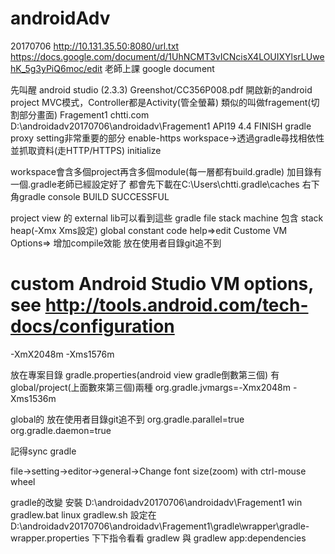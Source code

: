 # androidAdv
20170706
http://10.131.35.50:8080/url.txt
https://docs.google.com/document/d/1UhNCMT3vICNcisX4LOUIXYlsrLUwehK_5g3yPiQ6moc/edit
老師上課 google document

先叫醒 android studio (2.3.3)
Greenshot/CC356P008.pdf
開啟新的android project
MVC模式，Controller都是Activity(管全螢幕) 類似的叫做fragement(切割部分畫面)
Fragement1 chtti.com D:\androidadv20170706\androidadv\Fragement1
API19 4.4 FINISH
gradle proxy setting非常重要的部分 enable-https
workspace->透過gradle尋找相依性並抓取資料(走HTTP/HTTPS)
initialize

workspace會含多個project再含多個module(每一層都有build.gradle)
加目錄有一個.gradle老師已經設定好了
都會先下載在C:\Users\chtti\.gradle\caches
右下角gradle console BUILD SUCCESSFUL

project view 的 external lib可以看到這些 gradle file
stack machine 包含 stack heap(-Xmx Xms設定) global constant code
help=>edit Custome VM Options=> 增加compile效能
放在使用者目錄git追不到
# custom Android Studio VM options, see http://tools.android.com/tech-docs/configuration
-XmX2048m
-Xms1576m

放在專案目錄
gradle.properties(android view gradle倒數第三個) 有global/project(上面數來第三個)兩種
org.gradle.jvmargs=-Xmx2048m -Xms1536m

global的 放在使用者目錄git追不到
org.gradle.parallel=true
org.gradle.daemon=true

記得sync gradle

file->setting->editor->general->Change font size(zoom) with ctrl-mouse wheel

gradle的改變 安裝
D:\androidadv20170706\androidadv\Fragement1
win gradlew.bat 
linux gradlew.sh
設定在D:\androidadv20170706\androidadv\Fragement1\gradle\wrapper\gradle-wrapper.properties
下下指令看看 gradlew 與 gradlew app:dependencies
